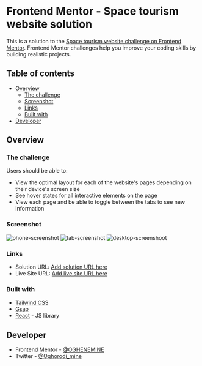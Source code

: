 # Frontend Mentor - Space tourism website solution

This is a solution to the [Space tourism website challenge on Frontend Mentor](https://www.frontendmentor.io/challenges/space-tourism-multipage-website-gRWj1URZ3). Frontend Mentor challenges help you improve your coding skills by building realistic projects. 

## Table of contents

- [Overview](#overview)
  - [The challenge](#the-challenge)
  - [Screenshot](#screenshot)
  - [Links](#links)
  - [Built with](#built-with)
- [Developer](#developer)

## Overview

### The challenge

Users should be able to:

- View the optimal layout for each of the website's pages depending on their device's screen size
- See hover states for all interactive elements on the page
- View each page and be able to toggle between the tabs to see new information

### Screenshot

![phone-screenshot](https://user-images.githubusercontent.com/107288313/214455841-a4cb8c00-72ea-4b57-a566-279cd6820574.png)
![tab-screenshot](https://user-images.githubusercontent.com/107288313/214456103-f90896fa-ea69-4513-97e5-fb30f040f291.png)
![desktop-screenshoot](https://user-images.githubusercontent.com/107288313/214456099-46c92e8d-7425-4b1f-807f-034c4de1caef.png)


### Links

- Solution URL: [Add solution URL here](https://your-solution-url.com)
- Live Site URL: [Add live site URL here]([https://your-live-site-url.com](https://superb-gumption-b72811.netlify.app/))

### Built with

- [Tailwind CSS](https://tailwindcss.com/)
- [Gsap](https://greensock.com/gsap/)
- [React](https://reactjs.org/) - JS library

## Developer

- Frontend Mentor - [@OGHENEMINE](https://www.frontendmentor.io/profile/OGHENEMINE)
- Twitter - [@Oghorodi_mine](https://www.twitter.com/Oghorodi_mine)
